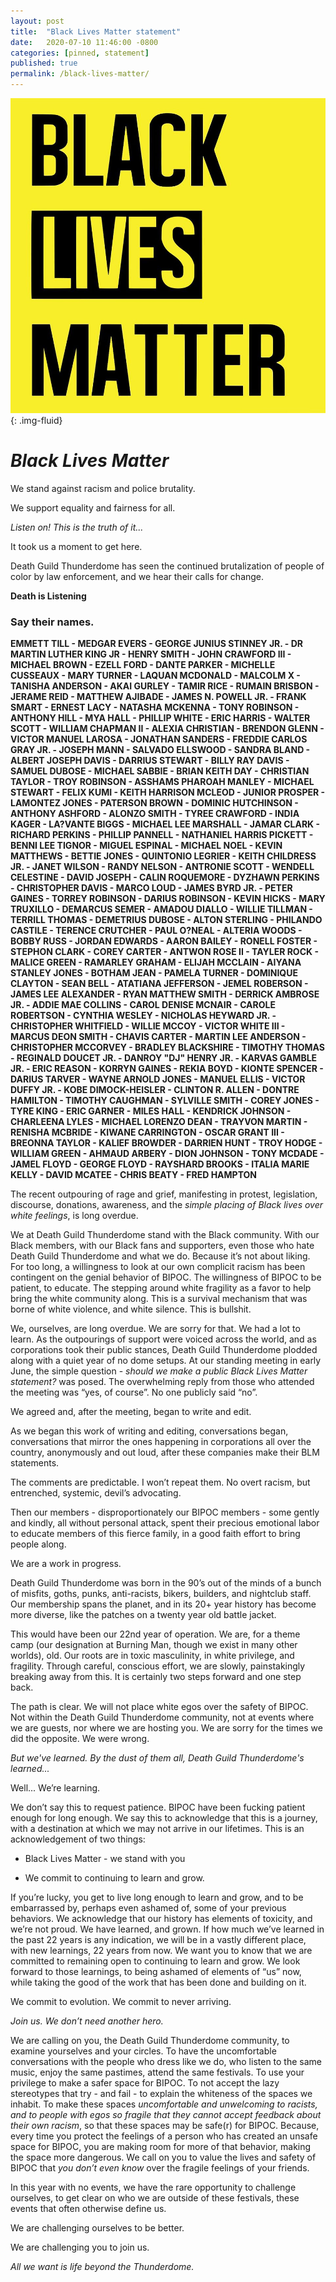 ```yaml
---
layout: post
title:  "Black Lives Matter statement"
date:   2020-07-10 11:46:00 -0800
categories: [pinned, statement]
published: true
permalink: /black-lives-matter/
---
```


![Black Lives Matter](/assets/images/black-lives-matter.jpg){: .img-fluid}

# *Black Lives Matter*

We stand against racism and police brutality.

We support equality and fairness for all.

*Listen on! This is the truth of it...*

<!--more-->

It took us a moment to get here.

Death Guild Thunderdome has seen the continued brutalization of people of color by law enforcement, and we hear their calls for change.

**Death is Listening**

### Say their names.

**EMMETT TILL - MEDGAR EVERS - GEORGE JUNIUS STINNEY JR. - DR MARTIN LUTHER KING JR - HENRY SMITH - JOHN CRAWFORD III - MICHAEL BROWN - EZELL FORD - DANTE PARKER - MICHELLE CUSSEAUX - MARY TURNER - LAQUAN MCDONALD - MALCOLM X - TANISHA ANDERSON - AKAI GURLEY - TAMIR RICE - RUMAIN BRISBON - JERAME REID - MATTHEW AJIBADE - JAMES N. POWELL JR. - FRANK SMART - ERNEST LACY - NATASHA MCKENNA - TONY ROBINSON - ANTHONY HILL - MYA HALL - PHILLIP WHITE - ERIC HARRIS - WALTER SCOTT - WILLIAM CHAPMAN II - ALEXIA CHRISTIAN - BRENDON GLENN - VICTOR MANUEL LAROSA - JONATHAN SANDERS - FREDDIE CARLOS GRAY JR. - JOSEPH MANN - SALVADO ELLSWOOD - SANDRA BLAND - ALBERT JOSEPH DAVIS - DARRIUS STEWART - BILLY RAY DAVIS - SAMUEL DUBOSE - MICHAEL SABBIE - BRIAN KEITH DAY - CHRISTIAN TAYLOR - TROY ROBINSON - ASSHAMS PHAROAH MANLEY - MICHAEL STEWART - FELIX KUMI - KEITH HARRISON MCLEOD - JUNIOR PROSPER - LAMONTEZ JONES - PATERSON BROWN - DOMINIC HUTCHINSON - ANTHONY ASHFORD - ALONZO SMITH - TYREE CRAWFORD - INDIA KAGER - LA?VANTE BIGGS - MICHAEL LEE MARSHALL - JAMAR CLARK - RICHARD PERKINS - PHILLIP PANNELL - NATHANIEL HARRIS PICKETT - BENNI LEE TIGNOR - MIGUEL ESPINAL - MICHAEL NOEL - KEVIN MATTHEWS - BETTIE JONES - QUINTONIO LEGRIER - KEITH CHILDRESS JR. - JANET WILSON - RANDY NELSON - ANTRONIE SCOTT - WENDELL CELESTINE - DAVID JOSEPH - CALIN ROQUEMORE - DYZHAWN PERKINS - CHRISTOPHER DAVIS - MARCO LOUD - JAMES BYRD JR. - PETER GAINES - TORREY ROBINSON - DARIUS ROBINSON - KEVIN HICKS - MARY TRUXILLO - DEMARCUS SEMER - AMADOU DIALLO - WILLIE TILLMAN - TERRILL THOMAS - DEMETRIUS DUBOSE - ALTON STERLING - PHILANDO CASTILE - TERENCE CRUTCHER - PAUL O?NEAL - ALTERIA WOODS - BOBBY RUSS - JORDAN EDWARDS - AARON BAILEY - RONELL FOSTER - STEPHON CLARK - COREY CARTER - ANTWON ROSE II - TAYLER ROCK - MALICE GREEN - RAMARLEY GRAHAM - ELIJAH MCCLAIN - AIYANA STANLEY JONES - BOTHAM JEAN - PAMELA TURNER - DOMINIQUE CLAYTON - SEAN BELL - ATATIANA JEFFERSON - JEMEL ROBERSON - JAMES LEE ALEXANDER - RYAN MATTHEW SMITH - DERRICK AMBROSE JR. - ADDIE MAE COLLINS - CAROL DENISE MCNAIR - CAROLE ROBERTSON - CYNTHIA WESLEY - NICHOLAS HEYWARD JR. - CHRISTOPHER WHITFIELD - WILLIE MCCOY - VICTOR WHITE III - MARCUS DEON SMITH - CHAVIS CARTER - MARTIN LEE ANDERSON - CHRISTOPHER MCCORVEY - BRADLEY BLACKSHIRE - TIMOTHY THOMAS - REGINALD DOUCET JR. - DANROY "DJ" HENRY JR. - KARVAS GAMBLE JR. - ERIC REASON - KORRYN GAINES - REKIA BOYD - KIONTE SPENCER - DARIUS TARVER - WAYNE ARNOLD JONES - MANUEL ELLIS - VICTOR DUFFY JR. - KOBE DIMOCK-HEISLER - CLINTON R. ALLEN - DONTRE HAMILTON - TIMOTHY CAUGHMAN - SYLVILLE SMITH - COREY JONES - TYRE KING - ERIC GARNER - MILES HALL - KENDRICK JOHNSON - CHARLEENA LYLES - MICHAEL LORENZO DEAN - TRAYVON MARTIN - RENISHA MCBRIDE - KIWANE CARRINGTON - OSCAR GRANT III - BREONNA TAYLOR - KALIEF BROWDER - DARRIEN HUNT - TROY HODGE - WILLIAM GREEN - AHMAUD ARBERY - DION JOHNSON - TONY MCDADE - JAMEL FLOYD - GEORGE FLOYD - RAYSHARD BROOKS - ITALIA MARIE KELLY - DAVID MCATEE - CHRIS BEATY - FRED HAMPTON**


The recent outpouring of rage and grief, manifesting in protest, legislation, discourse, donations, awareness, and the *simple placing of Black lives over white feelings*, is long overdue.

We at Death Guild Thunderdome stand with the Black community. With our Black members, with our Black fans and supporters, even those who hate Death Guild Thunderdome and what we do. Because it’s not about liking. For too long, a willingness to look at our own complicit racism has been contingent on the genial behavior of BIPOC. The willingness of BIPOC to be patient, to educate. The stepping around white fragility as a favor to help bring the white community along. This is a survival mechanism that was borne of white violence, and white silence. This is bullshit.

We, ourselves, are long overdue. We are sorry for that. We had a lot to learn.
As the outpourings of support were voiced across the world, and as corporations took their public stances, Death Guild Thunderdome plodded along with a quiet year of no dome setups. At our standing meeting in early June, the simple question - *should we make a public Black Lives Matter statement?* was posed. The overwhelming reply from those who attended the meeting was “yes, of course”. No one publicly said “no”.

We agreed and, after the meeting, began to write and edit.

As we began this work of writing and editing, conversations began, conversations that mirror the ones happening in corporations all over the country, anonymously and out loud, after these companies make their BLM statements.

The comments are predictable. I won’t repeat them. No overt racism, but entrenched, systemic, devil’s advocating.

Then our members - disproportionately our BIPOC members - some gently and kindly, all without personal attack, spent their precious emotional labor to educate members of this fierce family, in a good faith effort to bring people along.

We are a work in progress.

Death Guild Thunderdome was born in the 90’s out of the minds of a bunch of misfits, goths, punks, anti-racists, bikers, builders, and nightclub staff.
Our membership spans the planet, and in its 20+ year history has become more diverse, like the patches on a twenty year old battle jacket.

This would have been our 22nd year of operation. We are, for a theme camp (our designation at Burning Man, though we exist in many other worlds), old. Our roots are in toxic masculinity, in white privilege, and fragility. Through careful, conscious effort, we are slowly, painstakingly breaking away from this. It is certainly two steps forward and one step back.

The path is clear. We will not place white egos over the safety of BIPOC. Not within the Death Guild Thunderdome community, not at events where we are guests, nor where we are hosting you. We are sorry for the times we did the opposite. We were wrong.

*But we've learned. By the dust of them all, Death Guild Thunderdome's learned...*

Well... We’re learning.

We don’t say this to request patience. BIPOC have been fucking patient enough for long enough. We say this to acknowledge that this is a journey, with a destination at which we may not arrive in our lifetimes. This is an acknowledgement of two things:

- Black Lives Matter - we stand with you

- We commit to continuing to learn and grow.


If you’re lucky, you get to live long enough to learn and grow, and to be embarrassed by, perhaps even ashamed of, some of your previous behaviors. We acknowledge that our history has elements of toxicity, and we’re not proud. We have learned, and grown. If how much we’ve learned in the past 22 years is any indication, we will be in a vastly different place, with new learnings, 22 years from now. We want you to know that we are committed to remaining open to continuing to learn and grow. We look forward to those learnings, to being ashamed of elements of “us” now, while taking the good of the work that has been done and building on it.

We commit to evolution. We commit to never arriving.

*Join us. We don’t need another hero.*

We are calling on you, the Death Guild Thunderdome community, to examine yourselves and your circles. To have the uncomfortable conversations with the people who dress like we do, who listen to the same music, enjoy the same pastimes, attend the same festivals. To use your privilege to make a safer space for BIPOC. To not accept the lazy stereotypes that try - and fail - to explain the whiteness of the spaces we inhabit. To make these spaces *uncomfortable and unwelcoming to racists, and to people with egos so fragile that they cannot accept feedback about their own racism*, so that these spaces may be safe(r) for BIPOC. Because, every time you protect the feelings of a person who has created an unsafe space for BIPOC, you are making room for more of that behavior, making the space more dangerous. We call on you to value the lives and safety of BIPOC that *you don’t even know* over the fragile feelings of your friends.

In this year with no events, we have the rare opportunity to challenge ourselves, to get clear on who we are outside of these festivals, these events that often otherwise define us.

We are challenging ourselves to be better.

We are challenging you to join us.

*All we want is life beyond the Thunderdome.*
